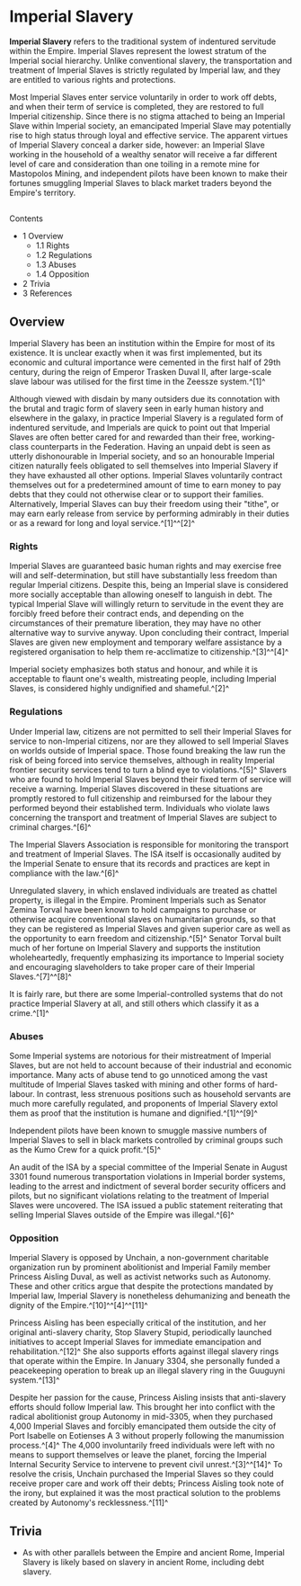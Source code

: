 # Imperial Slavery
**Imperial Slavery** refers to the traditional system of indentured servitude within the Empire. Imperial Slaves represent the lowest stratum of the Imperial social hierarchy. Unlike conventional slavery, the transportation and treatment of Imperial Slaves is strictly regulated by Imperial law, and they are entitled to various rights and protections.

Most Imperial Slaves enter service voluntarily in order to work off debts, and when their term of service is completed, they are restored to full Imperial citizenship. Since there is no stigma attached to being an Imperial Slave within Imperial society, an emancipated Imperial Slave may potentially rise to high status through loyal and effective service. The apparent virtues of Imperial Slavery conceal a darker side, however: an Imperial Slave working in the household of a wealthy senator will receive a far different level of care and consideration than one toiling in a remote mine for Mastopolos Mining, and independent pilots have been known to make their fortunes smuggling Imperial Slaves to black market traders beyond the Empire's territory.

## 

Contents

- 1 Overview
    - 1.1 Rights
    - 1.2 Regulations
    - 1.3 Abuses
    - 1.4 Opposition
- 2 Trivia
- 3 References

## Overview

Imperial Slavery has been an institution within the Empire for most of its existence. It is unclear exactly when it was first implemented, but its economic and cultural importance were cemented in the first half of 29th century, during the reign of Emperor Trasken Duval II, after large-scale slave labour was utilised for the first time in the Zeessze system.^[1]^

Although viewed with disdain by many outsiders due its connotation with the brutal and tragic form of slavery seen in early human history and elsewhere in the galaxy, in practice Imperial Slavery is a regulated form of indentured servitude, and Imperials are quick to point out that Imperial Slaves are often better cared for and rewarded than their free, working-class counterparts in the Federation. Having an unpaid debt is seen as utterly dishonourable in Imperial society, and so an honourable Imperial citizen naturally feels obligated to sell themselves into Imperial Slavery if they have exhausted all other options. Imperial Slaves voluntarily contract themselves out for a predetermined amount of time to earn money to pay debts that they could not otherwise clear or to support their families. Alternatively, Imperial Slaves can buy their freedom using their "tithe", or may earn early release from service by performing admirably in their duties or as a reward for long and loyal service.^[1]^^[2]^

### Rights

Imperial Slaves are guaranteed basic human rights and may exercise free will and self-determination, but still have substantially less freedom than regular Imperial citizens. Despite this, being an Imperial slave is considered more socially acceptable than allowing oneself to languish in debt. The typical Imperial Slave will willingly return to servitude in the event they are forcibly freed before their contract ends, and depending on the circumstances of their premature liberation, they may have no other alternative way to survive anyway. Upon concluding their contract, Imperial Slaves are given new employment and temporary welfare assistance by a registered organisation to help them re-acclimatize to citizenship.^[3]^^[4]^

Imperial society emphasizes both status and honour, and while it is acceptable to flaunt one's wealth, mistreating people, including Imperial Slaves, is considered highly undignified and shameful.^[2]^

### Regulations

Under Imperial law, citizens are not permitted to sell their Imperial Slaves for service to non-Imperial citizens, nor are they allowed to sell Imperial Slaves on worlds outside of Imperial space. Those found breaking the law run the risk of being forced into service themselves, although in reality Imperial frontier security services tend to turn a blind eye to violations.^[5]^ Slavers who are found to hold Imperial Slaves beyond their fixed term of service will receive a warning. Imperial Slaves discovered in these situations are promptly restored to full citizenship and reimbursed for the labour they performed beyond their established term. Individuals who violate laws concerning the transport and treatment of Imperial Slaves are subject to criminal charges.^[6]^

The Imperial Slavers Association is responsible for monitoring the transport and treatment of Imperial Slaves. The ISA itself is occasionally audited by the Imperial Senate to ensure that its records and practices are kept in compliance with the law.^[6]^

Unregulated slavery, in which enslaved individuals are treated as chattel property, is illegal in the Empire. Prominent Imperials such as Senator Zemina Torval have been known to hold campaigns to purchase or otherwise acquire conventional slaves on humanitarian grounds, so that they can be registered as Imperial Slaves and given superior care as well as the opportunity to earn freedom and citizenship.^[5]^ Senator Torval built much of her fortune on Imperial Slavery and supports the institution wholeheartedly, frequently emphasizing its importance to Imperial society and encouraging slaveholders to take proper care of their Imperial Slaves.^[7]^^[8]^

It is fairly rare, but there are some Imperial-controlled systems that do not practice Imperial Slavery at all, and still others which classify it as a crime.^[1]^

### Abuses

Some Imperial systems are notorious for their mistreatment of Imperial Slaves, but are not held to account because of their industrial and economic importance. Many acts of abuse tend to go unnoticed among the vast multitude of Imperial Slaves tasked with mining and other forms of hard-labour. In contrast, less strenuous positions such as household servants are much more carefully regulated, and proponents of Imperial Slavery extol them as proof that the institution is humane and dignified.^[1]^^[9]^

Independent pilots have been known to smuggle massive numbers of Imperial Slaves to sell in black markets controlled by criminal groups such as the Kumo Crew for a quick profit.^[5]^

An audit of the ISA by a special committee of the Imperial Senate in August 3301 found numerous transportation violations in Imperial border systems, leading to the arrest and indictment of several border security officers and pilots, but no significant violations relating to the treatment of Imperial Slaves were uncovered. The ISA issued a public statement reiterating that selling Imperial Slaves outside of the Empire was illegal.^[6]^

### Opposition

Imperial Slavery is opposed by Unchain, a non-government charitable organization run by prominent abolitionist and Imperial Family member Princess Aisling Duval, as well as activist networks such as Autonomy. These and other critics argue that despite the protections mandated by Imperial law, Imperial Slavery is nonetheless dehumanizing and beneath the dignity of the Empire.^[10]^^[4]^^[11]^

Princess Aisling has been especially critical of the institution, and her original anti-slavery charity, Stop Slavery Stupid, periodically launched initiatives to accept Imperial Slaves for immediate emancipation and rehabilitation.^[12]^ She also supports efforts against illegal slavery rings that operate within the Empire. In January 3304, she personally funded a peacekeeping operation to break up an illegal slavery ring in the Guuguyni system.^[13]^

Despite her passion for the cause, Princess Aisling insists that anti-slavery efforts should follow Imperial law. This brought her into conflict with the radical abolitionist group Autonomy in mid-3305, when they purchased 4,000 Imperial Slaves and forcibly emancipated them outside the city of Port Isabelle on Eotienses A 3 without properly following the manumission process.^[4]^ The 4,000 involuntarily freed individuals were left with no means to support themselves or leave the planet, forcing the Imperial Internal Security Service to intervene to prevent civil unrest.^[3]^^[14]^ To resolve the crisis, Unchain purchased the Imperial Slaves so they could receive proper care and work off their debts; Princess Aisling took note of the irony, but explained it was the most practical solution to the problems created by Autonomy's recklessness.^[11]^

## Trivia

- As with other parallels between the Empire and ancient Rome, Imperial Slavery is likely based on slavery in ancient Rome, including debt slavery.